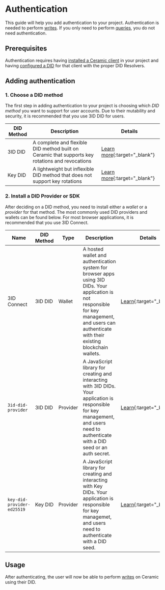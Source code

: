 # Authentication
This guide will help you add authentication to your project. Authentication is needed to perform [writes](writes.md). If you only need to perform [queries](queries.md), you do not need authentication.


## **Prerequisites**
Authentication requires having [installed a Ceramic client](installation.md) in your project and having [configured a DID](configure-did.md) for that client with the proper DID Resolvers.


## Adding authentication


### 1. Choose a DID method
The first step in adding authentication to your project is choosing which *DID method* you want to support for user accounts. Due to their mutability and security, it is recommended that you use 3ID DID for users.

DID Method | Description | Details |
| ------ | ----- | ----- |
| 3ID DID | A complete and flexible DID method built on Ceramic that supports key rotations and revocations | [Learn more](https://github.com/ceramicstudio/js-3id-did-provider){:target="_blank"} |
| Key DID | A lightweight but inflexible DID method that does not support key rotations | [Learn more](https://github.com/ceramicnetwork/key-did-provider-ed25519){:target="_blank"} |


### 2. Install a DID Provider or SDK
After deciding on a DID method, you need to install either a *wallet* or a *provider* for that method. The most commonly used DID providers and wallets can be found below. For most browser applications, it is recommended that you use 3ID Connect.

| Name      | DID Method | Type | Description | Details | Install |
| ----------- | ------ | ---- | ----- | --- | -- |
| 3ID Connect | 3ID DID | Wallet | A hosted wallet and authentication system for browser apps using 3ID DIDs. Your application is not responsible for key management, and users can authenticate with their existing blockchain wallets. | [Learn](https://github.com/ceramicstudio/3id-connect){:target="_blank"} | [Install](https://github.com/ceramicstudio/3id-connect){:target="_blank"} |
| `3id-did-provider` | 3ID DID | Provider | A JavaScript library for creating and interacting with 3ID DIDs. Your application is responsible for key management, and users need to authenticate with a DID seed or an auth secret. | [Learn](https://github.com/ceramicstudio/js-3id-did-provider){:target="_blank"} | [Install](https://github.com/ceramicstudio/3id-connect){:target="_blank"} |
| `key-did-provider-ed25519` | Key DID | Provider | A JavaScript library for creating and interacting with Key DIDs. Your application is responsible for key managemet, and users need to authenticate with a DID seed. | [Learn](https://github.com/ceramicnetwork/key-did-provider-ed25519){:target="_blank"} | [Install](https://github.com/ceramicstudio/3id-connect){:target="_blank"} |


## **Usage**
After authenticating, the user will now be able to perform [writes](writes.md) on Ceramic using their DID.

</br>
</br>
</br>
